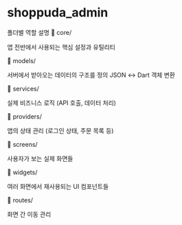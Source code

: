 # shoppuda_admin


폴더별 역할 설명
📁 core/

앱 전반에서 사용되는 핵심 설정과 유틸리티

📁 models/

서버에서 받아오는 데이터의 구조를 정의
JSON ↔ Dart 객체 변환

📁 services/

실제 비즈니스 로직 (API 호출, 데이터 처리)

📁 providers/

앱의 상태 관리 (로그인 상태, 주문 목록 등)

📁 screens/

사용자가 보는 실제 화면들

📁 widgets/

여러 화면에서 재사용되는 UI 컴포넌트들

📁 routes/

화면 간 이동 관리
